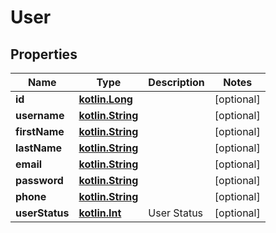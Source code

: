# User

## Properties
Name | Type | Description | Notes
------------ | ------------- | ------------- | -------------
**id** | [**kotlin.Long**](.md) |  |  [optional]
**username** | [**kotlin.String**](.md) |  |  [optional]
**firstName** | [**kotlin.String**](.md) |  |  [optional]
**lastName** | [**kotlin.String**](.md) |  |  [optional]
**email** | [**kotlin.String**](.md) |  |  [optional]
**password** | [**kotlin.String**](.md) |  |  [optional]
**phone** | [**kotlin.String**](.md) |  |  [optional]
**userStatus** | [**kotlin.Int**](.md) | User Status |  [optional]
